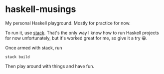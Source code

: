 # haskell-musings
My personal Haskell playground. Mostly for practice for now. 

To run it, use [stack](https://docs.haskellstack.org/en/stable/README/). That's the only way I know how to run Haskell projects for now unfortunately, but it's worked great for me, so give it a try 😀.

Once armed with stack, run 

`stack build`

Then play around with things and have fun. 